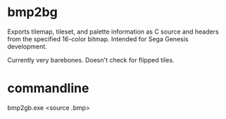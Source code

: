 # bmp2bg
 Exports tilemap, tileset, and palette information as C source and headers from the specified 16-color bitmap. Intended for Sega Genesis development.

 Currently very barebones. Doesn't check for flipped tiles.

# commandline
bmp2gb.exe <source .bmp> <optional destination folder>